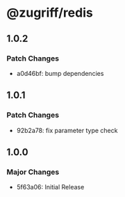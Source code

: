# @zugriff/redis

## 1.0.2

### Patch Changes

- a0d46bf: bump dependencies

## 1.0.1

### Patch Changes

- 92b2a78: fix parameter type check

## 1.0.0

### Major Changes

- 5f63a06: Initial Release
